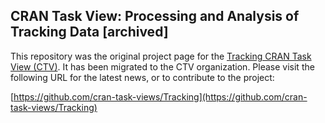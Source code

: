 ## CRAN Task View: Processing and Analysis of Tracking Data [archived]

This repository was the original project page for the [Tracking CRAN Task View
(CTV)](https://cran.r-project.org/view=Tracking). It has been migrated to the
CTV organization. Please visit the following URL for the latest news, or to
contribute to the project:

[https://github.com/cran-task-views/Tracking](https://github.com/cran-task-views/Tracking)
